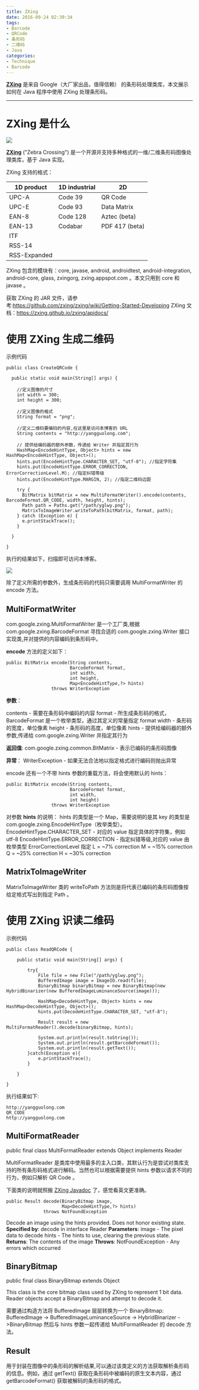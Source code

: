 ```yaml
---
title: ZXing
date: 2016-09-24 02:39:34
tags:
- Barcode
- QRCode
- 条形码
- 二维码
- Java
categories:
- Technique
- Barcode
---
```

[**ZXing**](https://github.com/zxing/zxing) 是来自 Google（大厂家出品，值得信赖） 的条形码处理类库，本文展示如何在 Java 程序中使用 ZXing 处理条形码。

<!--more-->

---

# ZXing 是什么

![](/images/barcode/zxing-horse.png)

[**ZXing**](https://github.com/zxing/zxing) ("Zebra Crossing") 是一个开源并支持多种格式的一维/二维条形码图像处理类库，基于 Java 实现。

ZXing 支持的格式：

1D product | 1D industrial | 2D
--- | --- | ---
UPC-A | Code 39 | QR Code
UPC-E | Code 93 | Data Matrix
EAN-8 | Code 128 | Aztec (beta)
EAN-13 | Codabar | PDF 417 (beta)
| ITF |
| RSS-14 |
| RSS-Expanded |

ZXing 包含的模块有：core, javase, android, androidtest, android-integration, android-core, glass, zxingorg, zxing.appspot.com 。本文只用到 core 和 javase 。

获取 ZXing 的 JAR 文件，请参考:https://github.com/zxing/zxing/wiki/Getting-Started-Developing
ZXing 文档：https://zxing.github.io/zxing/apidocs/

# 使用 ZXing 生成二维码

示例代码

```
public class CreateQRCode {

  public static void main(String[] args) {

    //定义图像的尺寸
    int width = 300;
    int height = 300;

    //定义图像的格式
    String format = "png";

    //定义二维码要编码的内容,在这里是访问本博客的 URL
    String contents = "http://yangguolong.com";

    // 提供给编码器的额外参数，传递给 Writer 并指定其行为
    HashMap<EncodeHintType, Object> hints = new HashMap<EncodeHintType, Object>();
    hints.put(EncodeHintType.CHARACTER_SET, "utf-8"); //指定字符集
    hints.put(EncodeHintType.ERROR_CORRECTION, ErrorCorrectionLevel.M); //指定纠错等级
    hints.put(EncodeHintType.MARGIN, 2); //指定二维码边距

    try {
      BitMatrix bitMatrix = new MultiFormatWriter().encode(contents, BarcodeFormat.QR_CODE, width, height, hints);
      Path path = Paths.get("/path/yglwy.png");
      MatrixToImageWriter.writeToPath(bitMatrix, format, path);
    } catch (Exception e) {
      e.printStackTrace();
    }

  }

}
```

执行的结果如下，扫描即可访问本博客。

![](/images/barcode/yglwy.png)

除了定义所需的参数外，生成条形码的代码只需要调用 MultiFormatWriter 的 encode 方法。

## MultiFormatWriter

com.google.zxing.MultiFormatWriter 是一个工厂类,根据 com.google.zxing.BarcodeFormat 寻找合适的 com.google.zxing.Writer 接口实现类,并对提供的内容编码到条形码中。

**encode** 方法的定义如下：

```
public BitMatrix encode(String contents,
                        BarcodeFormat format,
                        int width,
                        int height,
                        Map<EncodeHintType,?> hints)
                 throws WriterException
```

**参数**：

contents - 需要在条形码中编码的内容
format - 所生成条形码的格式，BarcodeFormat 是一个枚举类型，通过其定义的常量指定 format
width - 条形码的宽度，单位像素
height - 条形码的高度，单位像素
hints - 提供给编码器的额外参数,传递给 com.google.zxing.Writer 并指定其行为

**返回值**:
com.google.zxing.common.BitMatrix - 表示已编码的条形码图像

**异常**：
WriterException - 如果无法合法地以指定格式进行编码则抛出异常

encode 还有一个不带 hints 参数的重载方法，将会使用默认的 hints：

```
public BitMatrix encode(String contents,
                        BarcodeFormat format,
                        int width,
                        int height)
                 throws WriterException
```

对参数 **hints** 的说明：
hints 的类型是一个 Map，需要说明的是其 key 的类型是 com.google.zxing.EncodeHintType（枚举类型）。
EncodeHintType.CHARACTER_SET - 对应的 value 指定具体的字符集，例如 utf-8
EncodeHintType.ERROR_CORRECTION - 指定纠错等级,对应的 value 由枚举类型 ErrorCorrectionLevel 指定
                                  L = ~7% correction
                                  M = ~15% correction
                                  Q = ~25% correction
                                  H = ~30% correction

## MatrixToImageWriter

MatrixToImageWriter 类的 writeToPath 方法则是将代表已编码的条形码图像按给定格式写出到指定 Path 。

# 使用 ZXing 识读二维码

示例代码

```
public class ReadQRCode {

	public static void main(String[] args) {

		try{
			File file = new File("/path/yglwy.png");
			BufferedImage image = ImageIO.read(file);
			BinaryBitmap binaryBitmap = new BinaryBitmap(new HybridBinarizer(new BufferedImageLuminanceSource(image)));

			HashMap<DecodeHintType, Object> hints = new HashMap<DecodeHintType, Object>();
			hints.put(DecodeHintType.CHARACTER_SET, "utf-8");

			Result result = new MultiFormatReader().decode(binaryBitmap, hints);

			System.out.println(result.toString());
			System.out.println(result.getBarcodeFormat());
			System.out.println(result.getText());
		}catch(Exception e){
			e.printStackTrace();
		}

	}

}
```

执行结果如下:

```
http://yangguolong.com
QR_CODE
http://yangguolong.com
```

## MultiFormatReader

public final class MultiFormatReader extends Object implements Reader

MultiFormatReader 是类库中使用最多的主入口类，其默认行为是尝试对类库支持的所有条形码格式进行解码。当然也可以根据需要提供 hints 参数以请求不同的行为，例如只解析 QR Code 。

下面类的说明就照搬 [ZXing Javadoc](https://zxing.github.io/zxing/apidocs/) 了，感觉看英文更准确。

```
public Result decode(BinaryBitmap image,
                     Map<DecodeHintType,?> hints)
              throws NotFoundException
```
Decode an image using the hints provided. Does not honor existing state.
**Specified by**:
decode in interface Reader
**Parameters**:
image - The pixel data to decode
hints - The hints to use, clearing the previous state.
**Returns**:
The contents of the image
**Throws**:
NotFoundException - Any errors which occurred

## BinaryBitmap

public final class BinaryBitmap extends Object

This class is the core bitmap class used by ZXing to represent 1 bit data. Reader objects accept a BinaryBitmap and attempt to decode it.

需要通过构造方法将 BufferedImage 层层转换为一个 BinaryBitmap:
BufferedImage -> BufferedImageLuminanceSource -> HybridBinarizer ->BinaryBitmap
然后与 hints 参数一起传递给 MultiFormatReader 的 decode 方法。

## Result

用于封装在图像中的条形码的解析结果,可以通过该类定义的方法获取解析条形码的信息。例如，通过 getText() 获取在条形码中被编码的原生文本内容，通过 getBarcodeFormat() 获取被解码的条形码的格式。
